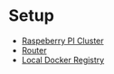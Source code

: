 # Setup

- [Raspeberry PI Cluster](docs/pi/pi.md)
- [Router](docs/router/router.md)
- [Local Docker Registry](docs/docker-registry/docker-registry.md)
